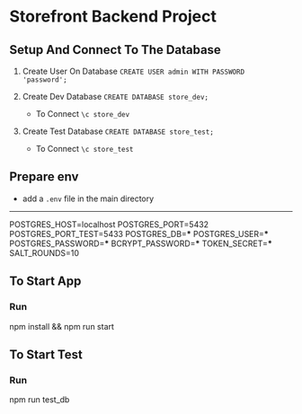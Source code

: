 # Storefront Backend Project

## Setup And Connect To The Database

1. Create User On Database
   `CREATE USER admin WITH PASSWORD 'password';`

2. Create Dev Database
   `CREATE DATABASE store_dev;`

   - To Connect
     `\c store_dev`

3. Create Test Database
   `CREATE DATABASE store_test;`

   - To Connect
     `\c store_test`

## Prepare env

- add a `.env` file in the main directory

---

POSTGRES_HOST=localhost
POSTGRES_PORT=5432
POSTGRES_PORT_TEST=5433
POSTGRES_DB=**\***
POSTGRES_USER=**\***
POSTGRES_PASSWORD=**\***
BCRYPT_PASSWORD=**\***
TOKEN_SECRET=**\***
SALT_ROUNDS=10

## To Start App

### Run

npm install && npm run start

## To Start Test

### Run

npm run test_db
